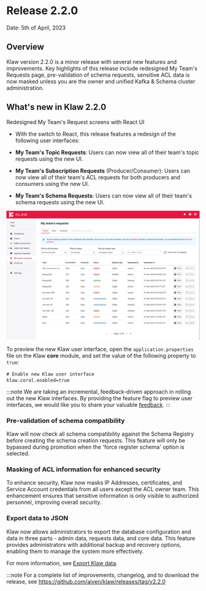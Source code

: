 # Release 2.2.0

Date: 5th of April, 2023

## Overview

Klaw version 2.2.0 is a minor release with several new features and
improvements. Key highlights of this release include redesigned My
Team's Requests page, pre-validation of schema requests, sensitive ACL
data is now masked unless you are the owner and unified Kafka & Schema
cluster administration.

## What's new in Klaw 2.2.0

Redesigned My Team's Request screens with React UI
- With the switch to React, this release features a
redesign of the following user interfaces:

-   **My Team's Topic Requests**: Users can now view all of their
    team's topic requests using the new UI.
-   **My Team's Subscription Requests** (Producer/Consumer): Users can
    now view all of their team's ACL requests for both producers and
    consumers using the new UI.
-   **My Team's Schema Requests**: Users can now view all of their
    team's schema requests using the new UI.

![image](../../static/images/release-220-react-ui.png)

To preview the new Klaw user interface, open the
`application.properties` file on the Klaw **core** module, and set the
value of the following property to `true`: 


    # Enable new Klaw user interface
    klaw.coral.enabled=true

:::note
We are taking an incremental, feedback-driven approach in rolling out
the new Klaw interfaces. By providing the feature flag to preview user
interfaces, we would like you to share your valuable
[feedback](https://github.com/aiven/klaw/issues/new?assignees=&labels=&template=03_feature.md).
:::

### Pre-validation of schema compatibility

Klaw will now check all schema compatibility against the Schema Registry
before creating the schema creation requests. This feature will only be
bypassed during promotion when the 'force register schema' option is
selected.

### Masking of ACL information for enhanced security 

To enhance security, Klaw now masks IP Addresses, certificates, and Service
Account credentials from all users except the ACL owner team. This
enhancement ensures that sensitive information is only visible to
authorized personnel, improving overall security.

### Export data to JSON

Klaw now allows administrators to export the database configuration and
data in three parts - admin data, requests data, and core data. This
feature provides administrators with additional backup and recovery
options, enabling them to manage the system more effectively.

For more information, see [Export Klaw
data](https://www.klaw-project.io/docs/howto/exportdata).

:::note
For a complete list of improvements, changelog, and to download the
release, see <https://github.com/aiven/klaw/releases/tag/v2.2.0>

